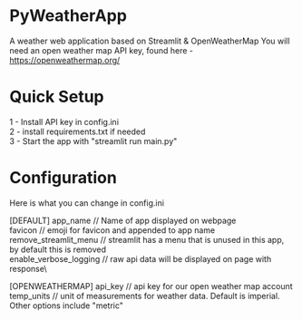 # PyWeatherApp
A weather web application based on Streamlit &amp; OpenWeatherMap 
You will need an open weather map API key, found here - https://openweathermap.org/

# Quick Setup
1 - Install API key in config.ini \
2 - install requirements.txt if needed \
3 - Start the app with "streamlit run main.py" 

# Configuration
Here is what you can change in config.ini

[DEFAULT]
app_name // Name of app displayed on webpage\
favicon // emoji for favicon and appended to app name\
remove_streamlit_menu // streamlit has a menu that is unused in this app, by default this is removed\
enable_verbose_logging // raw api data will be displayed on page with response\

[OPENWEATHERMAP]
api_key // api key for our open weather map account\
temp_units // unit of measurements for weather data. Default is imperial. Other options include "metric"
